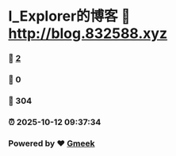 # I_Explorer的博客 :link: http://blog.832588.xyz 
### :page_facing_up: [2](http://blog.832588.xyz/tag.html) 
### :speech_balloon: 0 
### :hibiscus: 304 
### :alarm_clock: 2025-10-12 09:37:34 
### Powered by :heart: [Gmeek](https://github.com/Meekdai/Gmeek)
